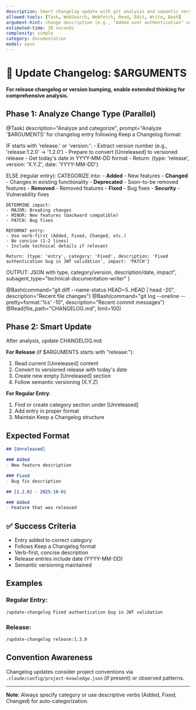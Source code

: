 ```yaml
---
description: Smart changelog update with git analysis and semantic versioning
allowed-tools: [Task, WebSearch, WebFetch, Read, Edit, Write, Bash]
argument-hint: change description (e.g., "Added user authentication" or "release:1.2.0")
estimated-time: 30 seconds
complexity: simple
category: documentation
model: opus
---
```


# 📝 Update Changelog: $ARGUMENTS

**For release changelog or version bumping, enable extended thinking for comprehensive analysis.**

## Phase 1: Analyze Change Type (Parallel)

@Task(
  description="Analyze and categorize",
  prompt="Analyze '$ARGUMENTS' for changelog entry following Keep a Changelog format:

  IF starts with 'release:' or 'version:':
    - Extract version number (e.g., 'release:1.2.0' → '1.2.0')
    - Prepare to convert [Unreleased] to versioned release
    - Get today's date in YYYY-MM-DD format
    - Return: {type: 'release', version: 'X.Y.Z', date: 'YYYY-MM-DD'}

  ELSE (regular entry):
    CATEGORIZE into:
    - **Added** - New features
    - **Changed** - Changes in existing functionality
    - **Deprecated** - Soon-to-be removed features
    - **Removed** - Removed features
    - **Fixed** - Bug fixes
    - **Security** - Vulnerability fixes

    DETERMINE impact:
    - MAJOR: Breaking changes
    - MINOR: New features (backward compatible)
    - PATCH: Bug fixes

    REFORMAT entry:
    - Use verb-first (Added, Fixed, Changed, etc.)
    - Be concise (1-2 lines)
    - Include technical details if relevant

    Return: {type: 'entry', category: 'Fixed', description: 'Fixed authentication bug in JWT validation', impact: 'PATCH'}

  OUTPUT: JSON with type, category/version, description/date, impact",
  subagent_type="technical-documentation-writer"
)

@Bash(command="git diff --name-status HEAD~5..HEAD | head -20", description="Recent file changes")
@Bash(command="git log --oneline --pretty=format:'%s' -10", description="Recent commit messages")
@Read(file_path="CHANGELOG.md", limit=100)

## Phase 2: Smart Update

After analysis, update CHANGELOG.md:

**For Release** (if $ARGUMENTS starts with "release:"):
1. Read current [Unreleased] content
2. Convert to versioned release with today's date
3. Create new empty [Unreleased] section
4. Follow semantic versioning (X.Y.Z)

**For Regular Entry**:
1. Find or create category section under [Unreleased]
2. Add entry in proper format
3. Maintain Keep a Changelog structure

## Expected Format

```markdown
## [Unreleased]

### Added
- New feature description

### Fixed
- Bug fix description

## [1.2.0] - 2025-10-01

### Added
- Feature that was released
```

## ✅ Success Criteria
- Entry added to correct category
- Follows Keep a Changelog format
- Verb-first, concise description
- Release entries include date (YYYY-MM-DD)
- Semantic versioning maintained

## Examples

### Regular Entry:
```bash
/update-changelog Fixed authentication bug in JWT validation
```

### Release:
```bash
/update-changelog release:1.3.0
```

## Convention Awareness

Changelog updates consider project conventions via `.claude/config/project-knowledge.json` (if present) or observed patterns.

---

**Note**: Always specify category or use descriptive verbs (Added, Fixed, Changed) for auto-categorization.
